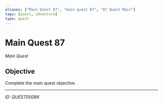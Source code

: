 ```yaml
---
aliases: ["Main Quest 87", "main quest 87", "87 Quest Main"]
tags: [quest, adventure]
type: quest
---
```


# Main Quest 87

*Main Quest*

## Objective
Complete the main quest objective.

---
*ID: QUEST00086*